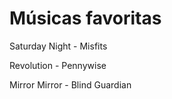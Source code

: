 # Músicas favoritas

Saturday Night - Misfits

Revolution - Pennywise

Mirror Mirror - Blind Guardian
